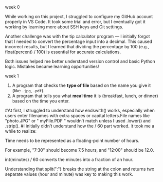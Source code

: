 week 0


While working on this project, I struggled to configure my GitHub account properly in VS Code. It took some trial and error, but I eventually got it working by learning more about SSH keys and Git settings.

Another challenge was with the tip calculator program — I initially forgot that I needed to convert the percentage input into a decimal. This caused incorrect results, but I learned that dividing the percentage by 100 (e.g., float(percent) / 100) is essential for accurate calculations.

Both issues helped me better understand version control and basic Python logic. Mistakes became learning opportunities!



week 1
1. A program that checks the **type of file** based on the name you give it (like `.jpg`, `.pdf`).
2. A program that tells you what **meal time** it is (breakfast, lunch, or dinner) based on the time you enter.

#At first, I struggled to understand how endswith() works, especially when users enter filenames with extra spaces or capital letters.File names like "photo.JPG" or " myFile.PDF " wouldn’t 
match unless I used .lower() and .strip().
#I initially didn’t understand how the / 60 part worked. It took me a while to realize:

Time needs to be represented as a floating-point number of hours.

For example, "7:30" should become 7.5 hours, and "12:00" should be 12.0.

int(minutes) / 60 converts the minutes into a fraction of an hour.

Understanding that split(":") breaks the string at the colon and returns two separate values (hour and minute) was key to making this work.
